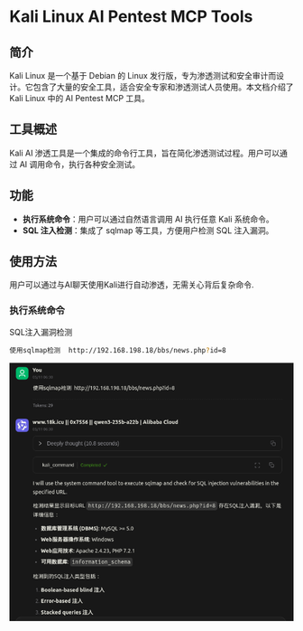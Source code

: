 # Kali Linux AI Pentest MCP Tools

## 简介

Kali Linux 是一个基于 Debian 的 Linux 发行版，专为渗透测试和安全审计而设计。它包含了大量的安全工具，适合安全专家和渗透测试人员使用。本文档介绍了 Kali Linux 中的 AI Pentest MCP 工具。

## 工具概述

Kali AI 渗透工具是一个集成的命令行工具，旨在简化渗透测试过程。用户可以通过 AI 调用命令，执行各种安全测试。

## 功能

- **执行系统命令**：用户可以通过自然语言调用 AI 执行任意 Kali 系统命令。
- **SQL 注入检测**：集成了 sqlmap 等工具，方便用户检测 SQL 注入漏洞。

## 使用方法

用户可以通过与AI聊天使用Kali进行自动渗透，无需关心背后复杂命令.

### 执行系统命令

SQL注入漏洞检测
```bash
使用sqlmap检测  http://192.168.198.18/bbs/news.php?id=8
```
![Kali Linux AI Pentest MCP Tools](https://github.com/0x7556/kali_mcp/blob/main/kali_cmd.png)

